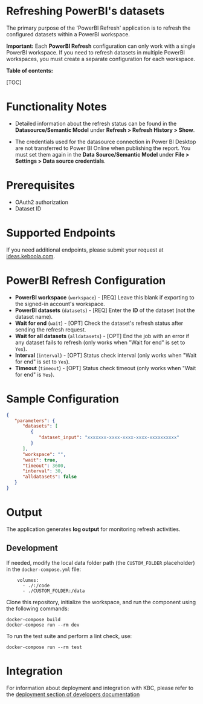 Refreshing PowerBI's datasets
=============

The primary purpose of the 'PowerBI Refresh' application is to refresh the configured datasets within a PowerBI workspace. 

**Important:** Each **PowerBI Refresh** configuration can only work with a single PowerBI workspace. If you need to refresh datasets in multiple PowerBI workspaces, you must create a separate configuration for each workspace.

**Table of contents:**

[TOC]

Functionality Notes
===================
- Detailed information about the refresh status can be found in the **Datasource/Semantic Model** under **Refresh > Refresh History > Show**.

- The credentials used for the datasource connection in Power BI Desktop are not transferred to Power BI Online when publishing the report. You must set them again in the **Data Source/Semantic Model** under **File > Settings > Data source credentials**.

Prerequisites
=============

- OAuth2 authorization
- Dataset ID

Supported Endpoints
===================

If you need additional endpoints, please submit your request at [ideas.keboola.com](https://ideas.keboola.com/).

PowerBI Refresh Configuration
=============

 - **PowerBI workspace** (`workspace`) - [REQ] Leave this blank if exporting to the signed-in account's workspace.
 - **PowerBI datasets** (`datasets`) - [REQ] Enter the **ID** of the dataset (not the dataset name).
 - **Wait for end** (`wait`) - [OPT] Check the dataset's refresh status after sending the refresh request.
 - **Wait for all datasets** (`alldatasets`) - [OPT] End the job with an error if any dataset fails to refresh (only works when "Wait for end" is set to `Yes`).
 - **Interval** (`interval`) - [OPT] Status check interval (only works when "Wait for end" is set to `Yes`).
 - **Timeout** (`timeout`) - [OPT] Status check timeout (only works when "Wait for end" is `Yes`).

Sample Configuration
=============
```json
{
   "parameters": {
      "datasets": [
         {
            "dataset_input": "xxxxxxx-xxxx-xxxx-xxxx-xxxxxxxxxx"
         }
      ],
      "workspace": "",
      "wait": true,
      "timeout": 3600,
      "interval": 30,
      "alldatasets": false
   }
}
```

Output
======

The application generates **log output** for monitoring refresh activities.

Development
-----------

If needed, modify the local data folder path (the `CUSTOM_FOLDER` placeholder) in
the `docker-compose.yml` file:

~~~~~~~~~~~~~~~~~~~~~~~~~~~~~~~~~~~~~~~~~~~~~~~~~~~~~~~~~~~~~~~~~~~~~~~~~~~~~~~~
    volumes:
      - ./:/code
      - ./CUSTOM_FOLDER:/data
~~~~~~~~~~~~~~~~~~~~~~~~~~~~~~~~~~~~~~~~~~~~~~~~~~~~~~~~~~~~~~~~~~~~~~~~~~~~~~~~

Clone this repository, initialize the workspace, and run the component using the following commands:

~~~~~~~~~~~~~~~~~~~~~~~~~~~~~~~~~~~~~~~~~~~~~~~~~~~~~~~~~~~~~~~~~~~~~~~~~~~~~~~~
docker-compose build
docker-compose run --rm dev
~~~~~~~~~~~~~~~~~~~~~~~~~~~~~~~~~~~~~~~~~~~~~~~~~~~~~~~~~~~~~~~~~~~~~~~~~~~~~~~~

To run the test suite and perform a lint check, use:

~~~~~~~~~~~~~~~~~~~~~~~~~~~~~~~~~~~~~~~~~~~~~~~~~~~~~~~~~~~~~~~~~~~~~~~~~~~~~~~~
docker-compose run --rm test
~~~~~~~~~~~~~~~~~~~~~~~~~~~~~~~~~~~~~~~~~~~~~~~~~~~~~~~~~~~~~~~~~~~~~~~~~~~~~~~~

Integration
===========

For information about deployment and integration with KBC, please refer to the
[deployment section of developers documentation](https://developers.keboola.com/extend/component/deployment/)
